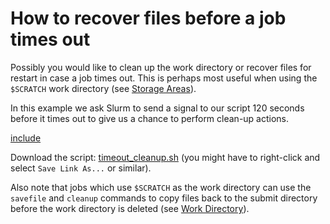 # How to recover files before a job times out

Possibly you would like to clean up the work directory or recover
files for restart in case a job times out.  This is perhaps most
useful when using the `$SCRATCH` work directory (see [Storage
Areas](../storage/clusters.md)).

In this example we ask Slurm to send a signal to our script 120
seconds before it times out to give us a chance to perform clean-up
actions.

[include](files/timeout_cleanup.sh)

Download the script: <a
href="files/timeout_cleanup.sh">timeout_cleanup.sh</a> (you might have
to right-click and select `Save Link As...` or similar).

Also note that jobs which use `$SCRATCH` as the work directory can use
the `savefile` and `cleanup` commands to copy files back to the submit
directory before the work directory is deleted (see [Work
Directory](work_directory.md)).
